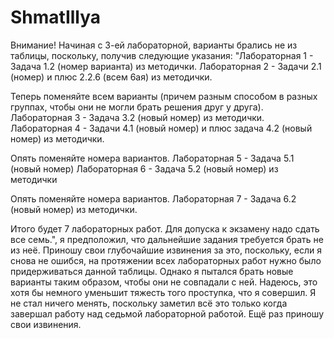 # ShmatIllya
Внимание! Начиная с 3-ей лабораторной, варианты брались не из таблицы, поскольку, получив следующие указания:
"Лабораторная 1 - Задача 1.2 (номер варианта) из методички.
Лабораторная 2 - Задачи 2.1 (номер) и плюс 2.2.6 (всем 6ая) из методички.

Теперь поменяйте всем варианты (причем разным способом в разных группах, чтобы они не могли брать решения друг у друга).
Лабораторная 3 - Задача 3.2 (новый номер) из методички.
Лабораторная 4 - Задачи 4.1 (новый номер) и плюс задача 4.2 (новый номер) из методички.

Опять поменяйте номера вариантов.
Лабораторная 5 - Задача 5.1 (новый номер)
Лабораторная 6 - Задача 5.2 (новый номер) из методички

Опять поменяйте номера вариантов.
Лабораторная 7 - Задача 6.2 (новый номер) из методички.

Итого будет 7 лабораторных работ. Для допуска к экзамену надо сдать все семь.",
я предположил, что дальнейшие задания требуется брать не из неё. Приношу свои глубочайшие извинения за это, поскольку, если я снова не ошибся, на протяжении всех лабораторных работ нужно было придерживаться данной таблицы. Однако я пытался брать новые варианты таким образом, чтобы они не совпадали с ней. Надеюсь, это хотя бы немного уменьшит тяжесть того проступка, что я совершил. Я не стал ничего менять, поскольку заметил всё это только когда завершал работу над седьмой лабораторной работой.
Ещё раз приношу свои извинения.
